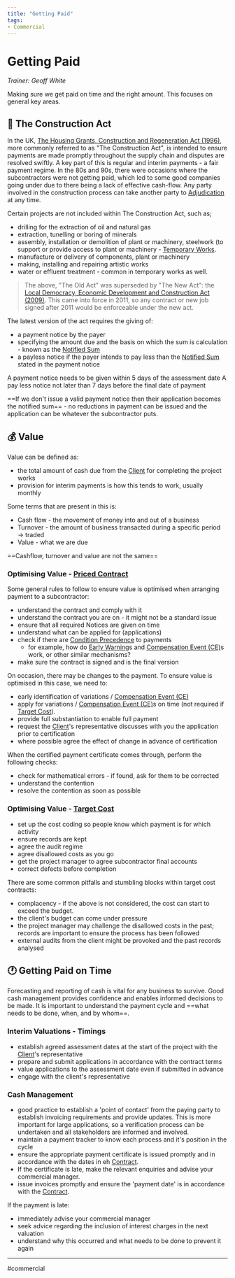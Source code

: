 ```yaml
---
title: "Getting Paid"
tags: 
- Commercial
---
```

# Getting Paid

*Trainer: Geoff White*

Making sure we get paid on time and the right amount. This focuses on general key areas.

## 📔 The Construction Act

In the UK, [The Housing Grants, Construction and Regeneration Act (1996)](notes/The%20Housing%20Grants,%20Construction%20and%20Regeneration%20Act%20(1996).md), more commonly referred to as "The Construction Act", is intended to ensure payments are made promptly throughout the supply chain and disputes are resolved swiftly. A key part of this is regular and interim payments - a fair payment regime. In the 80s and 90s, there were occasions where the subcontractors were not getting paid, which led to some good companies going under due to there being a lack of effective cash-flow. Any party involved in the construction process can take another party to [Adjudication](notes/Adjudication.md) at any time.

Certain projects are not included within The Construction Act, such as;

- drilling for the extraction of oil and natural gas
- extraction, tunelling or boring of minerals
- assembly, installation or demolition of plant or machinery, steelwork (to support or provide access to plant or machinery - [Temporary Works](notes/Temporary%20Works%20MOC.md).
- manufacture or delivery of components, plant or machinery
- making, installing and repairing artistic works
- water or effluent treatment - common in temporary works as well.

> The above, "The Old Act" was superseded by "The New Act": the [Local Democracy, Economic Development and Construction Act (2009)](notes/Local%20Democracy,%20Economic%20Development%20and%20Construction%20Act%20(2009).md). This came into force in 2011, so any contract or new job signed after 2011 would be enforceable under the new act.

The latest version of the act requires the giving of:

- a payment notice by the payer
- specifying the amount due and the basis on which the sum is calculation - known as the [Notified Sum](notes/Notified%20Sum.md)
- a payless notice if the payer intends to pay less than the [Notified Sum](notes/Notified%20Sum.md) stated in the payment notice

A payment notice needs to be given within 5 days of the assessment date
A pay less notice not later than 7 days before the final date of payment

==If we don't issue a valid payment notice then their application becomes the notified sum== - no reductions in payment can be issued and the application can be whatever the subcontractor puts.

## 💰 Value

Value can be defined as:
- the total amount of cash due from the [Client](notes/Commercial%20client.md) for completing the project works
- provision for interim payments is how this tends to work, usually monthly

Some terms that are present in this is:

- Cash flow - the movement of money into and out of a business
- Turnover - the amount of business transacted during a specific period → traded
- Value - what we are due

==Cashflow, turnover and value are not the same==

### Optimising Value - [Priced Contract](notes/Civil%20Engineering%20MOC/Commercial%20MOC/Priced%20Contract.md)
Some general rules to follow to ensure value is optimised when arranging payment to a subcontractor:
- understand the contract and comply with it
- understand the contract you are on - it might not be a standard issue
- ensure that all required Notices are given on time
- understand what can be applied for (applications)
- check if there are [Condition Precedence](notes/Condition%20Precedence.md) to payments
	- for example, how do [Early Warning](notes/Early%20Warning.md)s and [Compensation Event (CE)](notes/Compensation%20Event%20(CE).md)s work, or other similar mechanisms?
- make sure the contract is signed and is the final version

On occasion, there may be changes to the payment. To ensure value is optimised in this case, we need to:
- early identification of variations / [Compensation Event (CE)](notes/Compensation%20Event%20(CE).md)
- apply for variations / [Compensation Event (CE)](notes/Compensation%20Event%20(CE).md)s on time (not required if [Target Cost](notes/Target%20Cost.md)).
- provide full substantiation to enable full payment
- request the [Client](notes/Commercial%20client.md)'s representative discusses with you the application prior to certification
- where possible agree the effect of change in advance of certification

When the certified payment certificate comes through, perform the following checks:
- check for mathematical errors - if found, ask for them to be corrected
- understand the contention
- resolve the contention as soon as possible


### Optimising Value - [Target Cost](notes/Target%20Cost.md)
- set up the cost coding so people know which payment is for which activity
- ensure records are kept
- agree the audit regime
- agree disallowed costs as you go
- get the project manager to agree subcontractor final accounts
- correct defects before completion

There are some common pitfalls and stumbling blocks within target cost contracts:
- complacency - if the above is not considered, the cost can start to exceed the budget.
- the client's budget can come under pressure
- the project manager may challenge the disallowed costs in the past; records are important to ensure the process has been followed
- external audits from the client might be provoked and the past records analysed

## 🕐 Getting Paid on Time
Forecasting and reporting of cash is vital for any business to survive.
Good cash management provides confidence and enables informed decisions to be made.
It is important to understand the payment cycle and ==what needs to be done, when, and by whom==.

### Interim Valuations - Timings
- establish agreed assessment dates at the start of the project with the [Client](notes/Commercial%20client.md)'s representative
- prepare and submit applications in accordance with the contract terms
- value applications to the assessment date even if submitted in advance
- engage with the client's representative

### Cash Management
- good practice to establish a 'point of contact' from the paying party to establish invoicing requirements and provide updates. This is more important for large applications, so a verification process can be undertaken and all stakeholders are informed and involved.
- maintain a payment tracker to know each process and it's position in the cycle
- ensure the appropriate payment certificate is issued promptly and in accordance with the dates in eh [Contract](notes/Civil%20Engineering%20MOC/Commercial%20MOC/Contract.md). 
- If the certificate is late, make the relevant enquiries and advise your commercial manager.
- issue invoices promptly and ensure the 'payment date' is in accordance with the [Contract](notes/Civil%20Engineering%20MOC/Commercial%20MOC/Contract.md).

If the payment is late:
- immediately advise your commercial manager
- seek advice regarding the inclusion of interest charges in the next valuation
- understand why this occurred and what needs to be done to prevent it again

---
#commercial 